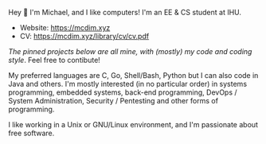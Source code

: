 Hey 👋
I'm Michael, and I like computers! I'm an EE & CS student at IHU.

+ Website: https://mcdim.xyz
+ CV: https://mcdim.xyz/library/cv/cv.pdf

*The pinned projects below are all mine, with (mostly) my code and coding style*. Feel free to contibute!

My preferred languages are C, Go, Shell/Bash, Python but I can also code in Java and others. I'm mostly interested (in no particular order) in systems programming, embedded systems, back-end programming, DevOps / System Administration, Security / Pentesting and other forms of programming.

I like working in a Unix or GNU/Linux environment, and I'm passionate about free software.
